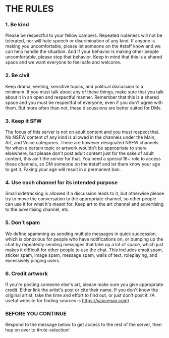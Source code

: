 # THE RULES

### 1. Be kind
Please be respectful to your fellow campers. Repeated rudeness will not be tolerated, nor will hate speech or discrimination of any kind. If anyone is making you uncomfortable, please let someone on the #staff know and we can help handle the situation. And if your behavior is making other people uncomfortable, please stop that behavior. Keep in mind that this is a shared space and we want everyone to feel safe and welcome.

### 2. Be civil
Keep drama, venting, sensitive topics, and political discussion to a minimum. If you must talk about any of these things, make sure that you talk about it in an open and respectful manner. Remember that this is a shared space and you must be respectful of everyone, even if you don't agree with them. But more often than not, these discussions are better suited for DMs.

### 3. Keep it SFW
The focus of this server is not on adult content and you must respect that. No NSFW content of any kind is allowed in the channels under the Main, Art, and Voice categories. There are however designated NSFW channels for when a certain topic or artwork wouldn't be appropriate to share elsewhere, but please don't post adult content just for the sake of adult content, this ain't the server for that. You need a special 18+ role to access these channels, so DM someone on the #staff and let them know your age to get it. Faking your age will result in a permanent ban.

### 4. Use each channel for its intended purpose
Small sidetracking is allowed if a discussion leads to it, but otherwise please try to move the conversation to the appropriate channel, so other people can use it for what it's meant for. Keep art to the art channel and advertising to the advertising channel, etc.

### 5. Don't spam
We define spamming as sending multiple messages in quick succession, which is obnoxious for people who have notifications on, or bumping up the chat by repeatedly sending messages that take up a lot of space, which just makes it difficult for other people to use the chat. This includes emoji spam, sticker spam, image spam, message spam, walls of text, roleplaying, and excessively pinging users.

### 6. Credit artwork
If you're posting someone else's art, please make sure you give appropriate credit. Either link the artist's post or cite their name. If you don't know the original artist, take the time and effort to find out, or just don't post it. (A useful website for finding sources is <https://saucenao.com>)

### BEFORE YOU CONTINUE
Respond to the message below to get access to the rest of the server, then hop on over to #role-selection!

